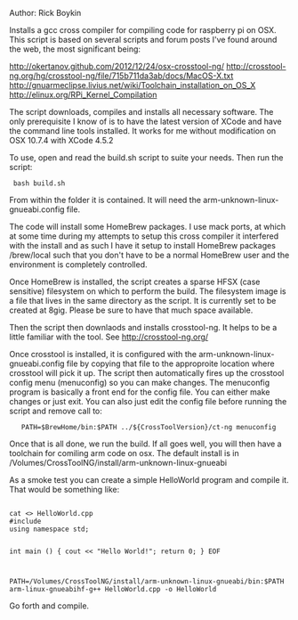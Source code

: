 Author: Rick Boykin

  Installs a gcc cross compiler for compiling code for raspberry pi on OSX.
  This script is based on several scripts and forum posts I've found around
  the web, the most significant being: 

  http://okertanov.github.com/2012/12/24/osx-crosstool-ng/
  http://crosstool-ng.org/hg/crosstool-ng/file/715b711da3ab/docs/MacOS-X.txt
  http://gnuarmeclipse.livius.net/wiki/Toolchain_installation_on_OS_X
  http://elinux.org/RPi_Kernel_Compilation

  The script downloads, compiles and installs all necessary software. The only prerequisite I know of is to have the latest version of XCode and have the command line tools installed. It works for me without modification on OSX 10.7.4 with XCode 4.5.2

  To use, open and read the build.sh script to suite your needs. Then run the script:

     bash build.sh 

  From within the folder it is contained. It will need the arm-unknown-linux-gnueabi.config file. 

  The code will install some HomeBrew packages. I use mack ports, at which at some time during my attempts to setup this cross compiler it interfered with the install and as such I have it setup to install HomeBrew packages /brew/local such that you don't have to be a normal HomeBrew user and the environment is completely controlled.

  Once HomeBrew is installed, the script creates a sparse HFSX (case sensitive) filesystem on which to perform the build. The filesystem image is a file that lives in the same directory as the script. It is currently set to be created at 8gig. Please be sure to have that much space available. 

  Then the script then downlaods and installs crosstool-ng. It helps to be a little familiar with the tool. See http://crosstool-ng.org/ 

  Once crosstool is installed, it is configured with the arm-unknown-linux-gnueabi.config file by copying that file to the approproite location where crosstool will pick it up. The script then automatically fires up the crosstool config menu (menuconfig) so you can make changes. The menuconfig program is basically a front end for the config file. You can either make changes or just exit. You can also just edit the config file before running the script and remove call to:

       PATH=$BrewHome/bin:$PATH ../${CrossToolVersion}/ct-ng menuconfig

  Once that is all done, we run the build. If all goes well, you will then have a toolchain for comiling arm code on osx. The default install is in /Volumes/CrossToolNG/install/arm-unknown-linux-gnueabi

  As a smoke test you can create a simple HelloWorld program and compile it. That would be something like:

<code>
cat <<EOF >> HelloWorld.cpp
#include <iostream>
using namespace std;

int main ()
{
  cout << "Hello World!";
  return 0;
}
EOF

PATH=/Volumes/CrossToolNG/install/arm-unknown-linux-gnueabi/bin:$PATH arm-linux-gnueabihf-g++ HelloWorld.cpp -o HelloWorld
</code>

Go forth and compile.